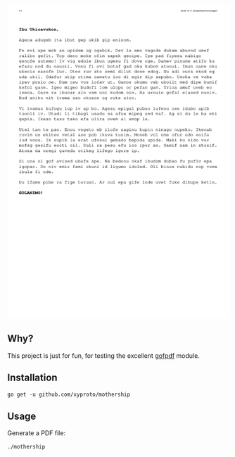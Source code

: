 [![sample letter](images/example.png)](pdfs/example.pdf)

## Why?

This project is just for fun, for testing the excellent [gofpdf](https://github.com/jung-kurt/gofpdf) module.

## Installation

    go get -u github.com/xyproto/mothership

## Usage

Generate a PDF file:

    ./mothership

